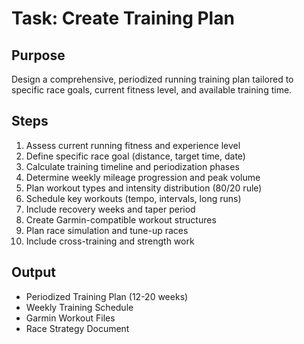 # Task: Create Training Plan

## Purpose
Design a comprehensive, periodized running training plan tailored to specific race goals, current fitness level, and available training time.

## Steps
1. Assess current running fitness and experience level
2. Define specific race goal (distance, target time, date)
3. Calculate training timeline and periodization phases
4. Determine weekly mileage progression and peak volume
5. Plan workout types and intensity distribution (80/20 rule)
6. Schedule key workouts (tempo, intervals, long runs)
7. Include recovery weeks and taper period
8. Create Garmin-compatible workout structures
9. Plan race simulation and tune-up races
10. Include cross-training and strength work

## Output
- Periodized Training Plan (12-20 weeks)
- Weekly Training Schedule
- Garmin Workout Files
- Race Strategy Document 
